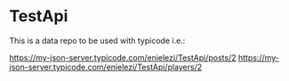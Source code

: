 # TestApi

This is a data repo to be used with typicode i.e.:

https://my-json-server.typicode.com/enielezi/TestApi/posts/2
https://my-json-server.typicode.com/enielezi/TestApi/players/2
